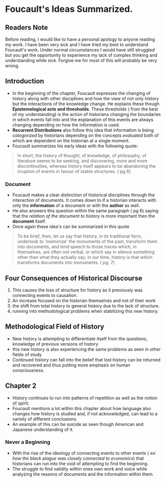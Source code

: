 
# Foucault's Ideas Summarized.

## Readers Note
Before reading, I would like to have a personal apology to anyone reading my work. I have been very sick and I have tried my best to understand Foucault's work. Under normal circumstances I would have still struggled but you get the opportunity to experience my lack of complex thinking and understanding while sick. Forgive me for most of this will probably be very wrong. 

## Introduction
- In the beginning of the chapter, Foucault expresses the changing of history along with other disciplines and how the view of not only history but the interactions of the knowledge change. He explains these though **Epistemological acts and thresholds**. These thresholds ( from the best of my understanding) is the action of historians changing the boundaries in which events fall into and the explanation of this events are always changing depending on how the information is used. 
- **Recurrent Distributions** also follow this idea that information is being *categorized* by historians depending on the concepts *evaluated* both of which are dependent on the historian at a single moment.  
- Foucault summarizes his early ideas with the following quote: 
 

> In short, the history of thought, of knowledge, of philosophy, of
> literature seems to be seeking, and discovering, more and more
> discontinuities, whereas history itself appears to be abandoning the irruption of events in favour of stable structures. ( pg 6)

### Document 
- Foucault makes a clear distinction of historical disciplines through the interaction of documents. It comes down to if a historian interacts with only the **information** of a document or with the **author** as well. 
- He also answers this question within the same paragraph ( pg 6) saying that the *relation of the document to history* is more important then the **document** itself. 
- Once again these idea's can be summarized in this quote 

> To be brief, then, let us say that history, in its traditional form,
> undertook to 'memorize' the monuments of the past, transform them into documents, and lend speech to those traces which, in themselves, are  often not verbal, or which say in silence something other than what they actually say; in our time, history is that which transforms documents into monuments. ( pg. 7)

## Four Consequences of Historical Discourse
1. This causes the loss of structure for history as it previously was connecting events to causation.
2. An increase focused on the historian themselves and not of their work
3. the shift from total history to general history due to the lack of structure. 
4. running into methodological problems when stabilizing this new history. 

## Methodological Field of History
- New history is attempting to differentiate itself from the questions, knowledge of  previous versions of history
- this new history is also experiencing the same problems as seen in other fields of study 
- Continued history can fall into the belief that lost history can be returned and recovered and thus putting more emphasis on human consciousness. 

## Chapter 2
- History continues to run into patterns of repetition as well as the notion of spirit. 
- Foucault mentions a lot within this chapter about how language also changes how history is studied and, if not acknowledged, can lead to a variety of different conclusions. 
- An example of this can be suicide as seen though American and Japanese understanding of it. 
### Never a Beginning
- With the rise of the ideology of connecting events to other events ( *ex: how the black plague was closely connected to economics*) that historians can run into the void of attempting to find the beginning.
- The struggle to find validity within ones own work and voice while analyzing the reasons of documents and the information within them. 
